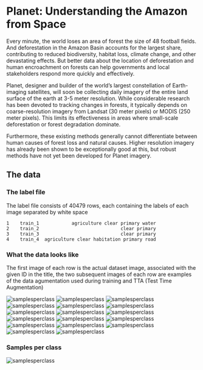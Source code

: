 # Planet: Understanding the Amazon from Space

Every minute, the world loses an area of forest the size of 48 football fields. And deforestation in the Amazon Basin accounts for the largest share, contributing to reduced biodiversity, habitat loss, climate change, and other devastating effects. But better data about the location of deforestation and human encroachment on forests can help governments and local stakeholders respond more quickly and effectively.

Planet, designer and builder of the world’s largest constellation of Earth-imaging satellites, will soon be collecting daily imagery of the entire land surface of the earth at 3-5 meter resolution. While considerable research has been devoted to tracking changes in forests, it typically depends on coarse-resolution imagery from Landsat (30 meter pixels) or MODIS (250 meter pixels). This limits its effectiveness in areas where small-scale deforestation or forest degradation dominate.

Furthermore, these existing methods generally cannot differentiate between human causes of forest loss and natural causes. Higher resolution imagery has already been shown to be exceptionally good at this, but robust methods have not yet been developed for Planet imagery. 

## The data

### The label file

The label file consists of 40479 rows, each containing the labels of each image separated by white space

```0    train_0                               haze primary
1    train_1            agriculture clear primary water
2    train_2                              clear primary
3    train_3                              clear primary
4    train_4  agriculture clear habitation primary road
```

### What the data looks like

The first image of each row is the actual dataset image, associated with the given ID in the title, the two subsequent images of each row are examples of the data agumentation used during training and TTA (Test Time Augmentation)

![samplesperclass](http://i.imgur.com/y7bCKgr.jpg)
![samplesperclass](http://i.imgur.com/ksSC6ja.jpg)
![samplesperclass](http://i.imgur.com/L1rRJrW.jpg)
![samplesperclass](http://i.imgur.com/zvbvIM5.jpg)
![samplesperclass](http://i.imgur.com/zSkydpk.jpg)
![samplesperclass](http://i.imgur.com/Un7VqAT.jpg)
![samplesperclass](http://i.imgur.com/8Niu45O.jpg)
![samplesperclass](http://i.imgur.com/uVx4XJW.jpg)
![samplesperclass](http://i.imgur.com/783oE6n.jpg)
![samplesperclass](http://i.imgur.com/J249CM2.jpg)
![samplesperclass](http://i.imgur.com/qfzOEmW.jpg)
![samplesperclass](http://i.imgur.com/oPfTSaO.jpg)
![samplesperclass](http://i.imgur.com/VpvCY68.jpg)
![samplesperclass](http://i.imgur.com/Y8DA1MK.jpg)
![samplesperclass](http://i.imgur.com/Y8DA1MK.jpg)
![samplesperclass](http://i.imgur.com/5QSMb1a.jpg)
![samplesperclass](http://i.imgur.com/atlZHdL.jpg)

### Samples per class

![samplesperclass](http://i.imgur.com/GiuDYx8.png)

